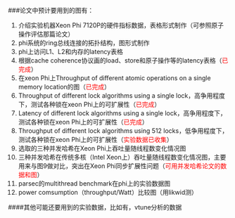 ###论文中预计要用到的图有：
1. 介绍实验机器Xeon Phi 7120P的硬件指标数据，表格形式制作（可参照原子操作评估那篇论文）
2. phi系统的ring总线连接的拓扑结构，图形式制作
3. phi上访问L1、L2和内存的latency表格
4. 根据cache coherence协议画的load、store和原子操作等的latency表格（<font color="red">已完成</font>）
5. 在xeon Phi上Throughput of different atomic operations on a single memory location的图（<font color="red">已完成</font>）
6. Throughput of different lock algorithms using a single lock，高争用程度下，测试各种锁在xeon Phi上的可扩展性（<font color="red">已完成</font>）
7. Latency of different lock algorithms using a single lock，高争用程度下，测试各种锁在xeon Phi上的可扩展性（<font color="red">已完成</font>）
8. Throughput of different lock algorithms using 512 locks，低争用程度下，测试各种锁在xeon Phi上的可扩展性（<font color="red">实验数据已收集</font>）
9. 选取的三种并发哈希在Xeon Phi上吞吐量随线程数变化情况图
10.  三种并发哈希在传统多核（Intel Xeon上）吞吐量随线程数变化情况图，主要用来与图9做对比，突出在Xeon Phi同步扩展性问题（<font color="red">可用并发哈希论文的数据和图</font>）
11. parsec的multithread benchmark在phi上的实验数据图
12. power comsumption（throughput/Watt）比较图（用likwid测）

####其他可能还要用到的实验数据，比如有，vtune分析的数据

